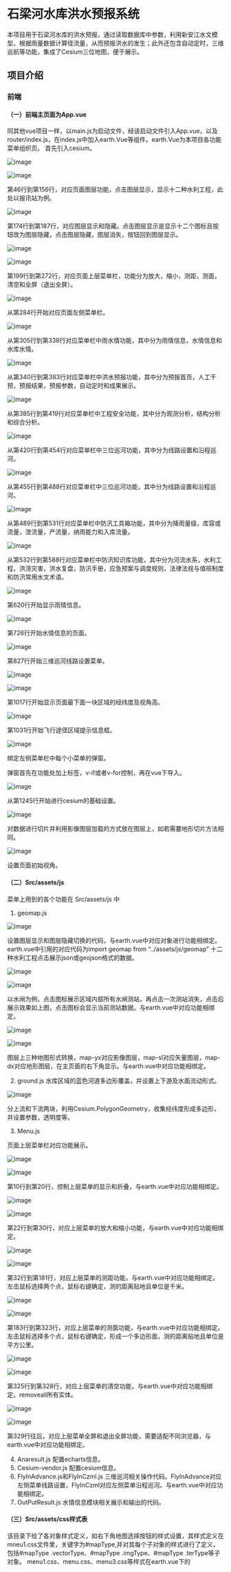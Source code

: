 # 石梁河水库洪水预报系统
本项目用于石梁河水库的洪水预报，通过读取数据库中参数，利用新安江水文模型，根据雨量数据计算径流量，从而预报洪水的发生；此外还包含自动定时，三维巡航等功能，集成了Cesium三位地图，便于展示。

## 项目介绍
### 前端
#### （一）前端主页面为App.vue
   同其他vue项目一样，以main.js为启动文件，经该启动文件引入App.vue，以及router/index.js，在index.js中加入earth.Vue等组件。earth.Vue为本项目各功能菜单组织页。 首先引入cesium。
   
   ![image](https://github.com/rbdxyxk/hhu_flood/assets/97138889/73c3b03c-767a-40fd-9e51-473b7ca7e683)
   
    
![image](https://github.com/rbdxyxk/hhu_flood/assets/97138889/d2b29eab-ab97-448a-a987-09363bec40d6)

第46行到第156行，对应页面图层功能，点击图层显示，显示十二种水利工程，此处以报讯站为例。

![image](https://github.com/rbdxyxk/hhu_flood/assets/97138889/a7435153-0873-4373-a75f-9ed2581b013b)

第174行到第187行，对应图层显示和隐藏。点击图层显示是显示十二个图标且按钮改为图层隐藏，点击图层隐藏，图层消失，按钮回到图层显示。

![image](https://github.com/rbdxyxk/hhu_flood/assets/97138889/af2d5da4-c621-45e5-9273-7925a34a24d9)

![image](https://github.com/rbdxyxk/hhu_flood/assets/97138889/c4333126-20bf-43cb-8df2-97cd8b18881d)


第199行到第272行，对应页面上层菜单栏，功能分为放大，缩小，测距，测面，清空和全屏（退出全屏）。

![image](https://github.com/rbdxyxk/hhu_flood/assets/97138889/6d580962-eb04-44a7-bfff-d1dc0e0d2e16)


从第284行开始对应页面左侧菜单栏。

![image](https://github.com/rbdxyxk/hhu_flood/assets/97138889/56ff2062-0aca-46c2-96ee-69668892a59b)

 
从第305行到第338行对应菜单栏中雨水情功能，其中分为雨情信息，水情信息和水库水情。

![image](https://github.com/rbdxyxk/hhu_flood/assets/97138889/c466d774-139c-49ff-b02d-bbac2ea48dbe)

从第340行到第383行对应菜单栏中洪水预报功能，其中分为预报首页，人工干预，预报结果，预报参数，自动定时和成果展示。

![image](https://github.com/rbdxyxk/hhu_flood/assets/97138889/be442dba-4b2f-4ad8-ad77-b684f38817d2)

从第385行到第419行对应菜单栏中工程安全功能，其中分为观测分析，结构分析和综合分析。

![image](https://github.com/rbdxyxk/hhu_flood/assets/97138889/f3fd2c36-4507-464a-9966-06576bb594fa)


从第420行到第454行对应菜单栏中三位巡河功能，其中分为线路设置和沿程巡河。

![image](https://github.com/rbdxyxk/hhu_flood/assets/97138889/c890e9e1-348e-462b-b1bc-549b83ca3899)

 
从第455行到第488行对应菜单栏中三位巡河功能，其中分为线路设置和沿程巡河。

![image](https://github.com/rbdxyxk/hhu_flood/assets/97138889/ed882581-1a85-476c-ac0b-3943e55fcf8d)


从第489行到第531行对应菜单栏中防汛工具箱功能，其中分为降雨量级，库容或流量，泄流量，产流量，纳雨能力和入库流量。

![image](https://github.com/rbdxyxk/hhu_flood/assets/97138889/1a8b3948-91a4-4e89-bfa5-e93f594ce735)


从第532行到第588行对应菜单栏中防汛知识库功能，其中分为河流水系，水利工程，洪涝灾害，洪水复盘，防汛手册，应急预案与调度规则，法律法规与值班制度和防汛常用水文术语。

![image](https://github.com/rbdxyxk/hhu_flood/assets/97138889/d3d553f2-825b-454c-9987-79178dcc15a9)


第620行开始显示雨情信息。

![image](https://github.com/rbdxyxk/hhu_flood/assets/97138889/b60c8131-bf53-47bc-87b0-d45a8ea2da2f)


第726行开始水情信息的页面。

![image](https://github.com/rbdxyxk/hhu_flood/assets/97138889/caf4adf2-4971-4055-b8f8-e30a329d7acb)


第827行开始三维巡河线路设置菜单。

![image](https://github.com/rbdxyxk/hhu_flood/assets/97138889/3ca46f86-d1dc-4544-80eb-1f3b71965f0b)

![image](https://github.com/rbdxyxk/hhu_flood/assets/97138889/9c2c218f-b5f2-44cf-a1d8-a7f18e2778a7)

第1017行开始显示页面最下面一块区域的经纬度及视角高。

![image](https://github.com/rbdxyxk/hhu_flood/assets/97138889/75824277-c840-4526-90bc-b70f07285e4c)

第1031行开始飞行途径区域提示信息框。

![image](https://github.com/rbdxyxk/hhu_flood/assets/97138889/b0476adb-bfba-4e8b-a27d-9d9f886fe195)

绑定左侧菜单栏中每个小菜单的弹窗。

弹窗首先在功能处加上标签，v-if或者v-for控制，再在vue下导入。

![image](https://github.com/rbdxyxk/hhu_flood/assets/97138889/68151bcf-f91d-42e6-9026-222aa7a88e07)


从第1245行开始进行cesium的基础设置。

![image](https://github.com/rbdxyxk/hhu_flood/assets/97138889/98c71dec-84c3-4e0f-b349-2a40c7bde1fd)


对数据进行切片并利用影像图层加载的方式放在图层上，如若需要地形切片方法相同。

![image](https://github.com/rbdxyxk/hhu_flood/assets/97138889/da7aa16f-9039-4cf2-9f28-461e1465d10a)

设置页面初始视角。
#### （二）Src/assets/js
菜单上用到的各个功能在 Src/assets/js 中
1.	geomap.js

 ![image](https://github.com/rbdxyxk/hhu_flood/assets/97138889/27c552fc-7239-4904-8961-f1788f65f8e8)

设置图层显示和图层隐藏切换的代码，与earth.vue中对应对象进行功能相绑定。earth.vue中引用的对应代码为import geomap from “../assets/js/geomap”
十二种水利工程点击展示json或geojson格式的数据。

![image](https://github.com/rbdxyxk/hhu_flood/assets/97138889/08a1b1ff-ac71-4317-8edc-729b5ff2a1ae)

![image](https://github.com/rbdxyxk/hhu_flood/assets/97138889/dcfa9130-66e6-4cfb-a153-6ba06ea82216)

 以水闸为例，点击图标展示区域内部所有水闸测站，再点击一次测站消失，点击后展示效果如上图，点击图标会显示当前测站数据。与earth.vue中对应功能相绑定。

![image](https://github.com/rbdxyxk/hhu_flood/assets/97138889/5d4c39e8-a4ad-4dae-9db6-75dc09735e09)

![image](https://github.com/rbdxyxk/hhu_flood/assets/97138889/8de29b4c-dafd-42b9-9ab4-168a60a681f7)

图层上三种地图形式转换，map-yx对应影像图层，map-sl对应矢量图层，map-dx对应地形图层，在主页面的右下角显示。与earth.vue中对应功能相绑定。

2.	ground.js
水库区域的蓝色河道多边形覆盖，并设置上下游及水面流动形式。

![image](https://github.com/rbdxyxk/hhu_flood/assets/97138889/1704675a-3b0a-4075-9998-8f39ed9c471f)


分上流和下流两块，利用Cesium.PolygonGeometry，收集经纬度形成多边形，并设置参数，透明度等。

3.	Menu.js

页面上层菜单栏对应功能展示。

![image](https://github.com/rbdxyxk/hhu_flood/assets/97138889/c1c8a620-7e56-4022-83da-4628d661cdd3)

![image](https://github.com/rbdxyxk/hhu_flood/assets/97138889/2b4fe077-6c29-4bfa-a95a-0814f5c1881a)

第10行到第20行，控制上层菜单的显示和折叠，与earth.vue中对应功能相绑定。

![image](https://github.com/rbdxyxk/hhu_flood/assets/97138889/c53fdedb-73eb-4f71-9565-ba3eeadb2ce7)

![image](https://github.com/rbdxyxk/hhu_flood/assets/97138889/368530a8-89a1-4a77-95af-228960bf20f3)

第22行到第30行，对应上层菜单的放大和缩小功能，与earth.vue中对应功能相绑定。

![image](https://github.com/rbdxyxk/hhu_flood/assets/97138889/ed139002-9f1a-47fe-bf19-0ef8c10c083c)

![image](https://github.com/rbdxyxk/hhu_flood/assets/97138889/a482be4d-5b28-4d8e-9c5d-1a08183426de)

第32行到第181行，对应上层菜单的测距功能，与earth.vue中对应功能相绑定。左击鼠标选择两个点，鼠标右键确定，测的距离贴地且单位是千米。

![image](https://github.com/rbdxyxk/hhu_flood/assets/97138889/217638b6-50a3-4c68-ae22-f1ca63197272)

![image](https://github.com/rbdxyxk/hhu_flood/assets/97138889/a98b1800-0785-4862-9740-bf97ca2c8fc0)

第183行到第323行，对应上层菜单的测面功能，与earth.vue中对应功能相绑定。左击鼠标选择多个点，鼠标右键确定，形成一个多边形面，测的距离贴地且单位是平方公里。

![image](https://github.com/rbdxyxk/hhu_flood/assets/97138889/31225e6f-4c5e-4f44-8f93-e91b2b6b7a86)

![image](https://github.com/rbdxyxk/hhu_flood/assets/97138889/1bbd7b43-5766-44b1-83ee-2a9f78eeeb44)

第325行到第328行，对应上层菜单的清空功能，与earth.vue中对应功能相绑定。removeall所有实体。

![image](https://github.com/rbdxyxk/hhu_flood/assets/97138889/2103d7de-d477-4f1d-b221-43a8e586fe84)

![image](https://github.com/rbdxyxk/hhu_flood/assets/97138889/25765aa0-d80a-4205-8d07-0048ffa6f62f)

第329行往后，对应上层菜单全屏和退出全屏功能，需要适配不同浏览器，与earth.vue中对应功能相绑定。

4.	Anaresult.js
配置echarts信息。
5.	Cesium-vendor.js
配置cesium信息。
6.	FlyInAdvance.js和FlyInCzml.js
三维巡河相关操作代码。FlyInAdvance对应左侧菜单线路设置，FlyInCzml对应左侧菜单沿程巡河。与earth.vue中对应功能相绑定。
7.	OutPutResult.js
水情信息模块相关展示和输出的代码。

#### （三）Src/assets/css样式表
该目录下给了各对象样式定义，如右下角地图选择按钮的样式设置，其样式定义在mneu1.css文件里，关键字为#mapType,并对其每个子对象的样式进行了定义，包括#mapType .vectorType、#mapType .imgType、#mapType .terType等子对象。
menu1.css、menu.css、menu3.css等样式在earth.vue下的<script> import进行了导入，应用earth.vue的各层、各容器、各对象等。

 ![image](https://github.com/rbdxyxk/hhu_flood/assets/97138889/2504c368-0835-4fc8-b2b7-42876fecb117)

图 mapType对应的样式
#### （四）Src/components
1.	FLoodPreventionKit/echarts/riverinfoechart
echart图表代码，可自行编写echart结构。
2.	FLoodPreventionKit/RainDataShow.vue
雨量信息图表展示方法。
3.	FLoodPreventionKit/RainStChooser.vue
水库和雨量站关系echart展示选择方法，对应在雨水情表单中。
4.	waterInfoTable/RiverInfoTable.vue
对应以雨水情界面为例，显示在弹窗的右侧，可以展示图表数据或折线数据。
5.	waterInfoTable/RiverInfoTable2.vue
和上页面效果相同，还未修改，显示在弹窗的右侧，拟展示文字格式。
6.	chooser.vue

![image](https://github.com/rbdxyxk/hhu_flood/assets/97138889/35302f54-6c13-4dba-a633-b60ae9afb778)

以溃坝分析举例，提供提交和新增项目的选择。

7.	emergencyplan.vue

![image](https://github.com/rbdxyxk/hhu_flood/assets/97138889/a360371f-d5b1-4cbf-92b5-27b6e417889d)

对应防汛知识库中的应急预案与调度规则。

![image](https://github.com/rbdxyxk/hhu_flood/assets/97138889/54c63b03-91b6-4c58-951a-1f528fffbe31)

通过closechooser 来和earth.vue中的页面绑定。绑定为如下顺序：

![image](https://github.com/rbdxyxk/hhu_flood/assets/97138889/a1a8def8-f963-4d02-9425-cbb9d773a428)

先在earth中为指定区域绑定页面，设置为true。

![image](https://github.com/rbdxyxk/hhu_flood/assets/97138889/c06506a1-390b-4f1b-8814-5c6a1c701c45)

设置绑定的参数，点击控制显隐。

![image](https://github.com/rbdxyxk/hhu_flood/assets/97138889/f5b95728-ebec-45b2-8751-45c1b9d09655)

导入。

![image](https://github.com/rbdxyxk/hhu_flood/assets/97138889/b6dc6ee7-515d-468a-9e97-10d277a1b237)

设置完毕。
 
 ![image](https://github.com/rbdxyxk/hhu_flood/assets/97138889/2b2a9a71-9ab9-4af0-ae7f-a69113b89d4c)

页面上的关闭以及放大缩小等控制操作。

8.	floodfang.vue

  	![image](https://github.com/rbdxyxk/hhu_flood/assets/97138889/9a1492ed-c1a1-4689-95e2-938f9b2662a2)

对应防汛知识库中的防汛手册。页面上操作与其他防汛知识库页面相同，以7为例。

9.	floodfu.vue

![image](https://github.com/rbdxyxk/hhu_flood/assets/97138889/95043bb7-5389-469e-971d-25c20d3c2388)

对应防汛知识库中的洪水复盘。页面上操作与其他防汛知识库页面相同，以7为例。

10.	Floods.vue

![image](https://github.com/rbdxyxk/hhu_flood/assets/97138889/aabc76f9-0b6b-4413-8a52-a8d7f02abaf0)

对应防汛知识库中的洪涝灾害。页面上操作与其他防汛知识库页面相同，以7为例。

11.	Hydterms.vue

![image](https://github.com/rbdxyxk/hhu_flood/assets/97138889/e33ea491-ae25-460f-a1fa-82dcba475ec6)

对应防汛知识库中的防汛常用水文术语。页面上操作与其他防汛知识库页面相同，以7为例。

12.	Laws.vue

![image](https://github.com/rbdxyxk/hhu_flood/assets/97138889/db42ecac-6c68-4cc7-b095-f0ad6efccad3)

对应防汛知识库中的法律法规与值班制度。页面上操作与其他防汛知识库页面相同，以7为例。

13.	rainwater.vue

![image](https://github.com/rbdxyxk/hhu_flood/assets/97138889/0b3eb0fc-8b2f-4dc7-b9bd-d6bd990499bb)

对应防汛知识库中的河流水系。页面上操作与其他防汛知识库页面相同，以7为例。

14.	waterku.vue

![image](https://github.com/rbdxyxk/hhu_flood/assets/97138889/325cf684-a39c-447e-aac5-24e5e06c1a90)

对应防汛知识库中的水利工程。页面上操作与其他防汛知识库页面相同，以7为例。

15.	parameters.vue

![image](https://github.com/rbdxyxk/hhu_flood/assets/97138889/45850dbd-2e0c-4529-a298-37c40e105927)

控制溃坝分析里面的四个小窗口，绑定好Controlparameters.vue，Formatparameters.vue，Processparameters.vue，Timeparameters.vue四个页面。

![image](https://github.com/rbdxyxk/hhu_flood/assets/97138889/26f6c66e-1bd7-4744-b876-b4e266679263)

16.	Controlparameters.vue
 
![image](https://github.com/rbdxyxk/hhu_flood/assets/97138889/6d8e4c88-e288-47ba-a8a4-5c20b84ddbb7)

对应溃坝分析里控制参数窗口，其中各个数值。

17.	Formatparameters.vue

![image](https://github.com/rbdxyxk/hhu_flood/assets/97138889/08cd37bb-e8f9-476a-b691-be78b62c7ac5)

对应溃坝分析里公式及数据格式参数窗口，其中各个数值。

18.	Processparameters.vue

![image](https://github.com/rbdxyxk/hhu_flood/assets/97138889/826aaedf-7764-4215-a625-96fc751af68f)

对应溃坝分析里过程线参数窗口，其中各个数值。

19.	Timeparameters.vue 


![image](https://github.com/rbdxyxk/hhu_flood/assets/97138889/f56149cb-c203-4245-a13a-f62a09dc1e07)

对应溃坝分析里时间及阈值参数窗口，其中各个数值。

20.	RainInfo.vue

![image](https://github.com/rbdxyxk/hhu_flood/assets/97138889/df1d5d2b-dfcc-4ed8-95a9-75de55a2b5bf)

![image](https://github.com/rbdxyxk/hhu_flood/assets/97138889/849bc372-5691-4735-b5d1-b446dac4c231)

在earth.vue上绑定好，对应左侧菜单雨水情中的雨情信息。
选择雨情测站有对应的水库测站。选择起始时间和终止时间，点击查询可以看到图。下面划分了一个区域用echart表示雨量和库上水位及库下水位。可以单独点击雨量和库上水位及库下水位控制数据显隐，展示方式为折线和柱状图。可以导出也可以关闭页面。右上角按钮也可以全屏或者关闭页面。

![image](https://github.com/rbdxyxk/hhu_flood/assets/97138889/17d9433d-b86a-4420-99e1-23404b2a489b)

控制页面窗口的移动，按住左键可拖动窗口，松开后无法拖动。

21.	RiverInfo.vue

![image](https://github.com/rbdxyxk/hhu_flood/assets/97138889/50476062-e5ca-4b02-a0b9-293916dccd4c)

选择测站，选择起始时间和终止时间，点击查询可以看到图。下面划分了一个区域用echart表示测试站的数据，有流量和水位的对应信息。可以单独点击流量或者水位控制数据显隐，展示方式为折线和柱状图。可以导出也可以关闭页面。右上角按钮也可以全屏或者关闭页面。其余功能与20相似。

22.	RsvrInfo.vue

![image](https://github.com/rbdxyxk/hhu_flood/assets/97138889/3bf9e64c-94c0-4c96-8f4d-a8549121d02b)

选择测站，选择起始时间和终止时间，点击查询可以看到图。下面划分了一个区域用echart表示测试站的数据，有库上水位，入库流量，蓄水量，库下水位和出库流量的对应信息。可以单独点击库上水位，入库流量，蓄水量，库下水位和出库流量控制数据显隐，展示方式为折线和柱状图。可以导出也可以关闭页面。右上角按钮也可以全屏或者关闭页面。其余功能与20相似。
#### （五）Static
1.	image_tiles

![image](https://github.com/rbdxyxk/hhu_flood/assets/97138889/ef617704-2ea8-480f-9571-0b472a5ce2b6)

利用cesiumlab处理的切片数据。可以看到地形的起伏，配置方式和加载形式见cesium的viewer.scene.imageryLayers.addImageryProvider。

2.	Images

所有图片数据。

3.	sajiawan
处理好的json和geojson数据文件，以及区域案例的shp等格式数据。
   
#### （六）idea开发环境配置说明

前端页面需要node.js并使用webpack方式打包；从gitte仓库中下载Floodforecast项目，安装配置
运行的端口、IP，起始页（或启动文件调用过程），见package.json，使用本地主机IP访问语句为host 0.0.0.0；访问端口设置于文件config\index.js
在idea启动方式：在控制台（terminal）执行命令npm run dev

![image](https://github.com/rbdxyxk/hhu_flood/assets/97138889/8b087230-9420-4bb5-9bf1-0c90d4c9801f)

#### （七）系统环境配置
java8,mysql8及以上
使用springboot框架，前端使用vue结合js和css，后端数据端使用mybatis-plus。

### 后端
#### （一）src/main/java/cn.hhu/Bean

![image](https://github.com/rbdxyxk/hhu_flood/assets/97138889/9c2ac744-4555-415f-9d5b-a63887c5c8d2)

bean包就是专门放置属性类的，比如说你在数据库中创建了一个表，那么你可以把这个表的各个字段，分别定义成属性放置在一个类里，并写明setter和getter方法和构造器等。
Bean下都是需要的实体类，有些类与数据库中一一对应。

#### （二）src/main/java/cn.hhu/config
放置配置信息。
Config文件是通过各种程序使用的通用配置文件。它包含的设置和配置信息以及不同的程序可以以不同的格式存储这些数据。

#### （三）src/main/java/cn.hhu/control
控制层负责接收参数，调用相关业务层，封装数据，把用户提交来的请求通过对URL的匹配，分配个不同的接收器，再进行处理，然后向用户返回结果。
#### 1.CA_PDController
与ca_pdService相呼应，对ca_pd里的数据进行处理。

```java
@Controller
@RequestMapping("/CAPD")

public class CA_PDController {
    @Autowired
    CA_PDService ca_pdService;

    @RequestMapping("getAll")
    @ResponseBody
    public List<CA_PD> getAll(){
       return ca_pdService.getAll();
    }
}
```

getAll对应chooser.vue中，获取所有测站。引入axios，通过get方法获取数据。

```js
 mounted: function () {

        this.axios.get("http://localhost:8083/CAPD/getAll").then(
          response=>{
            // console.log(this.props)

            this.selectData=response.data;
          }
        );
      },
```



 #### 2. ContrlParametersController

```java
@Controller
@RequestMapping("/parameters")
public class ContrlParametersController {

    @Autowired
    ControlParamterService cps;
    @PostMapping("addAll")
    @ResponseBody
    public String addAll(@RequestBody String s) {
        try {
            cps.insertAllParameters(s);
        }catch (Exception e){
            e.printStackTrace();
        }
        return "true";

    }
    @GetMapping("CAPD/{ID}")
    @ResponseBody
    public String selectAllById(@PathVariable("ID") Integer ID){
        return cps.getAllParameterById(ID);
    }
}

```

addAll对应parameters.vue中addall，添加所有测站。

```js
   this.axios.post("http://localhost:8083/parameters/addAll",data).then(
          response=>{
            console.log(response.data);
            this.$emit('changeParameters',false);
          }
        );
```

CAPD/{ID}对应parameters.vue中CAPD+id，根据测站id选择测站。

```js
    this.axios.get("http://localhost:8083/parameters/CAPD/"+ID).then(
          response=>{
            console.log(response.data);
            ///alert()
            this.$refs.ControlParameters.setData(response.data.ControlParameters);
            this.$refs.ProcessParameters.setData(response.data.checked,response.data.cd_pline);
          }
        );
```



#### 3.getDataLineController

实现过程线数据展示。

```JAVA
@RestController
@RequestMapping("line")
public class getDataLineController {
    private static final Log log = LogFactory.getLog(getDataLineController.class);

    @Autowired
    ShowOutputService showOutputService;

    @RequestMapping("data2")
    //获取数据
    public List<Output> getData2(@RequestParam int TimeInterval,
                           @RequestParam String positions,
                           @RequestParam double startX,
                           @RequestParam double startY,
                           @RequestParam double endX,
                           @RequestParam double endY){
        List<Output> outputs = showOutputService.getOutputs(0, TimeInterval, positions, startX, startY, endX, endY,100,18);
        log.warn(outputs);
        return outputs;
    }

    @GetMapping("getMaxInterval")
    public Integer getMaxInterval(){
        return showOutputService.getMaxInterval(0);

    }

    @PostMapping("oneOutput")
    public Output oneOutput(@RequestParam int TimeInterval,
                          @RequestParam String positions,
                          @RequestParam double x,
                          @RequestParam double y){
        return showOutputService.getOutputByLongitudeAndLatitude(TimeInterval,positions, x ,  y);

    }
}
```



### 4.CruiseController



### 5.RainInfoController

```JAVA
@Controller
public class RainInfoController {
    @Autowired
    ST_PPTN_RService st_pptn_rService;
    //获取所有新的测站
    @GetMapping("/pptn/st")
    public List<ST_STINFO_B> getAllNewRainSTNMAndSTCD(){

        return st_pptn_rService.getAllSTCDAndSTNM();
    }
    @GetMapping("/pptn/{tm}/querries")
    @ResponseBody
    public Map getAllRainInfo(@RequestParam("list") String[] list,
                              @PathVariable("tm") @DateTimeFormat(pattern = "yyyy-MM-dd HH:mm:ss") LocalDateTime startDateTime
                                 ){

        return st_pptn_rService.searchAllByStcdAndTm2Map2(list,startDateTime);
    }


}

```

对应FloodPreventionKit下面的Rainstchooser.vue页面中，pptn，获取雨量信息。

```js
//获取所有的雨量数据
getRainData(){
  this.axios.get("http://localhost:8083/pptn/"+moment(this.searchParameter.startDateTime).format('YYYY-MM-DD HH:mm:ss')+"/querries?list="+this.checked_rain_stations).then(
    response=>{
      this.openRainDataShow(response.data);
    }
  )
},
```

### 6.STTestInfoController

```JAVA
@RestController
@RequestMapping("STTest")
public class STTestInfoController {
    @Autowired
    STTestService sts;


    @GetMapping("info/{name}")
    public List<STTest> getByName(@PathVariable String name){
        return sts.getInfosByName(name);
    }
}
```

对应raininfo.vue中的方法，加载数据根据测站名加载指定测站。

```js
 loadData:function(STNM) {
            this.axios.get("http://localhost:8083/STTest/info/"+STNM).then(
              response=>{
                console.log(response.data);
```



### 7.WaterInfoController

```java
@Controller
@RequestMapping("waterInfo")
public class WaterInfoController {
    @Autowired
    STRiverRService STRRS;
    @Autowired
    ST_PPTN_RService st_pptn_rService;
    @Autowired
    ST_RSVR_RService st_rsvr_rService;
    //获取指定测站和时间的河道水情信息
    @ResponseBody
    @GetMapping("river/{STCD}/{startDateTime}/{endDateTime}")
    public List<ST_RIVER_R> getRiverInfo(@PathVariable String STCD,
                                         @PathVariable @DateTimeFormat(pattern = "yyyy-MM-dd HH:mm:ss") LocalDateTime startDateTime,
                                         @PathVariable @DateTimeFormat(pattern = "yyyy-MM-dd HH:mm:ss") LocalDateTime endDateTime){
        return STRRS.getDataByStcdAndDate(STCD,startDateTime,endDateTime);
    }
    //获取雨量站
    @ResponseBody
    @GetMapping("rain/ST")
    public List<ST_STINFO_B> getAllRainSTNMAndSTCD(){
        return st_pptn_rService.getAllSTCDAndSTNM();
    }
    @ResponseBody
    @GetMapping("rain/getRainInfo/{STCD}/{startDateTime}/{endDateTime}")
    public List<ST_PPTN_R> getRainInfo(@PathVariable String STCD,
                                       @PathVariable @DateTimeFormat(pattern = "yyyy-MM-dd HH:mm:ss") LocalDateTime startDateTime,
                                       @PathVariable @DateTimeFormat(pattern = "yyyy-MM-dd HH:mm:ss") LocalDateTime endDateTime){
        return st_pptn_rService.getRainInfo(STCD,startDateTime,endDateTime);
    }
    //获取所有河流测站编码
    @ResponseBody
    @GetMapping("RSVR/ST")
    public List<ST_STINFO_B> getAllRiverSTNMAndSTCD(){
        return st_rsvr_rService.getAllSTCDAndSTNM();
    }

    //水库水情
    @ResponseBody
    @GetMapping("river/ST")
    public List<ST_STINFO_B> getAllRsvrSTNMAndSTCD(){
        return STRRS.getAllSTCDAndSTNM();
    }

    @ResponseBody
    @GetMapping("RSVR/{STCD}/{startDateTime}/{endDateTime}")
    public List<ST_RSVR_R> getRSVRInfo(@PathVariable String STCD,
                                       @PathVariable @DateTimeFormat(pattern = "yyyy-MM-dd HH:mm:ss") LocalDateTime startDateTime,
                                       @PathVariable @DateTimeFormat(pattern = "yyyy-MM-dd HH:mm:ss") LocalDateTime endDateTime){
        return st_rsvr_rService.getRsvrInfo(STCD,startDateTime,endDateTime);
    }

    //获取部分水库水情信息
    @ResponseBody
    @GetMapping("rain/getRainInfo/{STCD}/{STCD1}/{startDateTime}/{endDateTime}")
```

对应raininfo2中的方法，rain/st加载指定雨量测站，rsvr/st加载河流测站。

```js
methods:{
      //加载测站数据
      loadSTInfo:function(){
        this.axios.get("http://localhost:8083/waterInfo/rain/ST").then(
          response=>{
            console.log(response.data);
            this.searchParameter.options=response.data;
          }
        );
        this.axios.get("http://localhost:8083/waterInfo/RSVR/ST").then(
          response=>{
            console.log(response.data);
            this.searchParameter.rsvrOptions=response.data;
          }
        );
      },
```

对应raininfo2中的方法，rain/getRainInfo/{STCD}/{STCD1}/{startDateTime}/{endDateTime}，获取部分水库水情信息，根据测站id选择出指定测站，并设置起始时间和终止时间，加载查询到的测站信息。

```js
 loadData:function() {
        this.axios.get("http://localhost:8083/waterInfo/rain/getRainInfo/"+this.stationId
          +"/"+this.rsvrStationId
          +"/" +moment(this.searchParameter.startDateTime).format('YYYY-MM-DD HH:mm:ss')
          +"/"+moment(this.searchParameter.endDateTime).format('YYYY-MM-DD HH:mm:ss')
        ).then(
          response=>{

            let data = response.data;
            console.log(data)
            let date = [];//时间
            let Z=[];//降雨量
            let RZ=[];//库上水位

            let OTQ=[];//库下水位
```

对应riverinfo中的方法，rain/st加载指定雨量测站

```js
 methods:{
      //加载测站数据
      loadSTInfo:function() {
        this.axios.get("waterInfo/river/ST").then(
          response => {
            console.log(response.data);
            this.searchParameter.options = response.data;
          }
        );
      },
```

对应riverinfo中的方法，river/{STCD}/{startDateTime}/{endDateTime}，根据河流测站id选择出指定测站，并设置起始时间和终止时间，加载查询到的测站信息。

```js
loadData:function() {
        this.axios.get("http://localhost:8083/waterInfo/river/"+this.stationId
          +"/" +moment(this.searchParameter.startDateTime).format('YYYY-MM-DD HH:mm:ss')
          +"/"+moment(this.searchParameter.endDateTime).format('YYYY-MM-DD HH:mm:ss')
        ).then(
          response=>{
            console.log(response.data);
            let data = response.data;
            let date = [];//时间
            let Z=[];//水位
            let Q=[];//流量
```

对应riverinfo中的方法，RSVR/ST，获取所有河流测站编码。

```js
 methods:{
      loadSTInfo:function(){
        this.axios.get("http://localhost:8083/waterInfo/RSVR/ST").then(
          response=>{
            console.log(response.data);
            this.searchParameter.options=response.data;
          }
        );
      },
```

对应riverinfo中的方法，RSVR/{STCD}/{startDateTime}/{endDateTime}，根据河流测站id选择出指定测站，并设置起始时间和终止时间，加载查询到的测站信息。

```js
 loadData:function() {


        this.axios.get("http://localhost:8083/waterInfo/RSVR/"+this.stationId
          +"/" +moment(this.searchParameter.startDateTime).format('YYYY-MM-DD HH:mm:ss')
          +"/"+moment(this.searchParameter.endDateTime).format('YYYY-MM-DD HH:mm:ss')
        ).then(
          response=>{
            console.log(response.data);
            let data = response.data;
            let date = [];//时间
            let RZ=[];//库上水位
            let INQ=[];//入库流量
            let W=[];//蓄水量
            let OTQ=[];//库下水位
            let INQDR=[];//出库流量
```

对应FloodPreventionKit下面的Rainstchooser.vue页面中，rain/st，获取雨量站信息。

```js
 //加载雨量站
      loadRainStations:function(){

        this.axios.get("http://localhost:8083/waterInfo/rain/ST").then(
          response=>{
            console.log(response.data);
            this.rain_stations=response.data;

          }
        );
      },
```

对应FloodPreventionKit下面的Rainstchooser.vue页面中，RSVR/ST，获取所有河流测站编码。

```js
 //加载雨量站
      loadRainStations:function(){

        this.axios.get("http://localhost:8083/waterInfo/RSVR/ST").then(
          response=>{
            console.log(response.data);
            this.stations=response.data;

          }
        );
      },
```

对应FloodPreventionKit下面的Rainstchooser.vue页面中，根据起始时间和终止时间，查询指定时间内的雨量数据。

```js
 //获取所有的雨量数据
      getRainData(){
        this.axios.get("http://localhost:8083/RSVR/"+moment(this.searchParameter.startDateTime).format('YYYY-MM-DD HH:mm:ss')+"/"+moment(this.searchParameter.endDateTime).format('YYYY-MM-DD HH:mm:ss')+"/querries?list="+this.checked_stations).then(
          response=>{
            this.openRsvrDataShow(response.data);
          }
        )
      },
```



```js
  //加载雨量站
      loadRainStations:function(){

        this.axios.get("http://localhost:8083/waterInfo/was/ST").then(
          response=>{
            console.log(response.data);
            this.stations=response.data;

          }
        );
      },
      //获取所有的雨量数据
      getRainData(){
        this.axios.get("http://localhost:8083/was/"+moment(this.searchParameter.startDateTime).format('YYYY-MM-DD HH:mm:ss')+"/"+moment(this.searchParameter.endDateTime).format('YYYY-MM-DD HH:mm:ss')+"/querries?list="+this.checked_stations).then(
          response=>{
            this.openDataShow(response.data);
          }
        )
      },

```

#### （四）src/main/java/cn.hhu/mapper
创建dao接口的实现类，并交给业务逻辑层调用，与mapper.xml相对应。
#### （五）src/main/java/cn.hhu/repository
Repository:最顶层的接口，一个空的接口，统一所有的Repository类型，并且能够让组件扫描的时候能够自动识别。

#### （六）src/main/java/cn.hhu/service
service层负责业务逻辑，通过dao接口来增删改查数据库中多个表的数据，从而完成一个功能。该包放置业务操作类，譬如用户服务类，一般情况将该用户操作类提取一个接口，然后在service包下生成一个impl包，在impl包中才放置用户操作接口的 实现类。
#### （七）src/main/java/cn.hhu/utils
该包中放置常用的一些工具集。
#### （八）src/main/resources/mapper
1.表所对应的实体类的类名+Mapper.xml

2.一个映射文件对应一个实体实体类，对应一张表的操作

3.MyBatis映射文件用于编写SQL，访问以及操作表中的数据

4.MyBatis映射文件存放的位置在src/main/resources/mappers目录下

#### 程序启动
开发过程，前端启动可直接点击执行按钮，后端idea环境下使用nmp run dev



## windows环境下后端配置
### 1.Jdk 安装配置
推荐博客：
https://blog.csdn.net/Saturn_Mentos/article/details/122310056?ops_request_misc=%257B%2522request%255Fid%2522%253A%2522170968341916800182710688%2522%252C%2522scm%2522%253A%252220140713.130102334..%2522%257D&request_id=170968341916800182710688&biz_id=0&utm_medium=distribute.pc_search_result.none-task-blog-2~all~top_positive~default-1-122310056-null-null.142^v99^pc_search_result_base5&utm_term=jdk%E5%AE%89%E8%A3%85&spm=1018.2226.3001.4187
### 2.MySQL 安装
推荐博客:
https://blog.csdn.net/weixin_47406082/article/details/131867849?ops_request_misc=%257B%2522request%255Fid%2522%253A%2522170970449816800226534513%2522%252C%2522scm%2522%253A%252220140713.130102334..%2522%257D&request_id=170970449816800226534513&biz_id=0&utm_medium=distribute.pc_search_result.none-task-blog-2~all~top_positive~default-2-131867849-null-null.142^v99^pc_search_result_base5&utm_term=MySql%E5%AE%89%E8%A3%85%E9%85%8D%E7%BD%AE&spm=1018.2226.3001.4187
### 3.IDEA 获取
推荐博客：
https://blog.csdn.net/beixishuo/article/details/104248231?utm_source=miniapp_weixin
### 4.Maven 安装
推荐博客：
https://blog.csdn.net/m0_63684495/article/details/129046405?ops_request_misc=%257B%2522request%255Fid%2522%253A%2522170970460716800226580038%2522%252C%2522scm%2522%253A%252220140713.130102334..%2522%257D&request_id=170970460716800226580038&biz_id=0&utm_medium=distribute.pc_search_result.none-task-blog-2~all~top_positive~default-1-129046405-null-null.142^v99^pc_search_result_base5&utm_term=Maven%E5%AE%89%E8%A3%85&spm=1018.2226.3001.4187
### 5.使用Springboot 
推荐博客：
https://blog.csdn.net/weixin_42029450/article/details/111905746?ops_request_misc=%257B%2522request%255Fid%2522%253A%2522170970467116800192210767%2522%252C%2522scm%2522%253A%252220140713.130102334..%2522%257D&request_id=170970467116800192210767&biz_id=0&utm_medium=distribute.pc_search_result.none-task-blog-2~all~top_positive~default-1-111905746-null-null.142^v99^pc_search_result_base5&utm_term=Idea%E4%BD%BF%E7%94%A8Springboot&spm=1018.2226.3001.4187

## windows环境下前端配置
### 1.VUE安装以及环境配置
推荐博客:
https://blog.csdn.net/qq_45637260/article/details/121676126?ops_request_misc=&request_id=&biz_id=102&utm_term=%20VUE%E9%A1%B9%E7%9B%AE%E6%90%AD%E5%BB%BA%E5%92%8C%E7%8E%AF%E5%A2%83%E9%85%8D%E7%BD%AE&utm_medium=distribute.pc_search_result.none-task-blog-2~all~sobaiduweb~default-3-121676126.142^v99^pc_search_result_base5&spm=1018.2226.3001.4187
